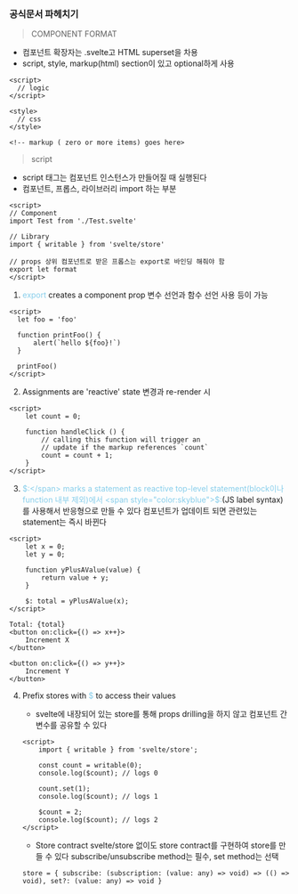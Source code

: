 ### 공식문서 파헤치기

> COMPONENT FORMAT

- 컴포넌트 확장자는 .svelte고 HTML superset을 차용
- script, style, markup(html) section이 있고 optional하게 사용

```
<script>
  // logic
</script>

<style>
  // css
</style>

<!-- markup ( zero or more items) goes here>
```

> script

- script 태그는 컴포넌트 인스턴스가 만들어질 때 실행된다
- 컴포넌트, 프롭스, 라이브러리 import 하는 부분

```
<script>
// Component
import Test from './Test.svelte'

// Library
import { writable } from 'svelte/store'

// props 상위 컴포넌트로 받은 프롭스는 export로 바인딩 해줘야 함
export let format
</script>
```

1. <span style="color:skyblue">export</span> creates a component prop
   변수 선언과 함수 선언 사용 등이 가능

```
<script>
  let foo = 'foo'

  function printFoo() {
      alert(`hello ${foo}!`)
  }

  printFoo()
</script>
```

2. Assignments are 'reactive'
   state 변경과 re-render 시

```
<script>
	let count = 0;

	function handleClick () {
		// calling this function will trigger an
		// update if the markup references `count`
		count = count + 1;
	}
</script>
```

3. <span style="color:skyblue">$:</span> marks a statement as reactive
top-level statement(block이나 function 내부 제외)에서 <span style="color:skyblue">$:</span>(JS label syntax)를 사용해서 반응형으로 만들 수 있다
   컴포넌트가 업데이트 되면 관련있는 statement는 즉시 바뀐다

```
<script>
	let x = 0;
	let y = 0;

	function yPlusAValue(value) {
		return value + y;
	}

	$: total = yPlusAValue(x);
</script>

Total: {total}
<button on:click={() => x++}>
	Increment X
</button>

<button on:click={() => y++}>
	Increment Y
</button>
```

4. Prefix stores with <span style="color:skyblue">$</span> to access their values

   - svelte에 내장되어 있는 store를 통해 props drilling을 하지 않고 컴포넌트 간 변수를 공유할 수 있다

   ```
   <script>
       import { writable } from 'svelte/store';

       const count = writable(0);
       console.log($count); // logs 0

       count.set(1);
       console.log($count); // logs 1

       $count = 2;
       console.log($count); // logs 2
   </script>
   ```

   - Store contract
     svelte/store 없이도 store contract를 구현하여 store를 만들 수 있다
     subscribe/unsubscribe method는 필수, set method는 선택

   ```
   store = { subscribe: (subscription: (value: any) => void) => (() => void), set?: (value: any) => void }
   ```
